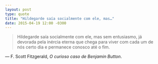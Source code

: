 ```yaml
---
layout: post
type: quote
title: "Hildegarde saía socialmente com ele, mas…"
date: 2015-04-19 12:00 -0300
---
```

>Hildegarde saía socialmente com ele, mas sem entusiasmo, já devorada pela inércia eterna que chega para viver com cada um de nós certo dia e permanece conosco até o fim.

— F. Scott Fitzgerald, _O curioso caso de Benjamin Button_.
